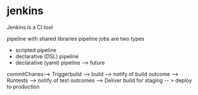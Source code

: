 # jenkins
Jenkins is a CI tool

pipeline with shared libraries
pipeline jobs are two types 

- scripted pipeline
- declarative (DSL) pipeline
- declarative (yaml) pipeline --> future

commitChanes--> Triggerbuild --> build --> notify of build outcome --> Runtests --> notify of test outcomes --> Deliver build for staging -- > deploy to production
